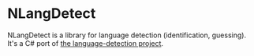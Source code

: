 NLangDetect
======================

NLangDetect is a library for language detection (identification, guessing). It's a C# port of [the language-detection project][1].

[1]: http://code.google.com/p/language-detection/
